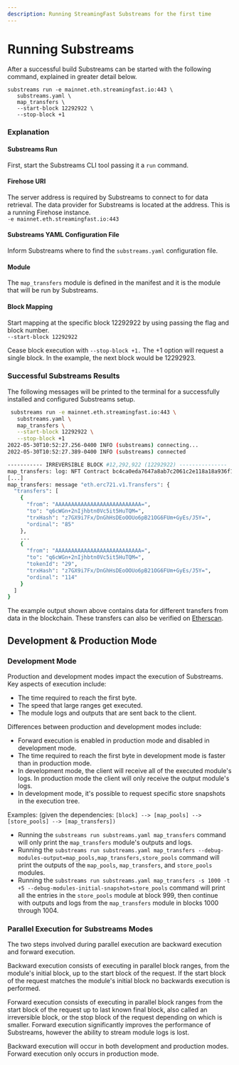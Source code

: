 ```yaml
---
description: Running StreamingFast Substreams for the first time
---
```


# Running Substreams

After a successful build Substreams can be started with the following command, explained in greater detail below.

```
substreams run -e mainnet.eth.streamingfast.io:443 \
   substreams.yaml \
   map_transfers \
   --start-block 12292922 \
   --stop-block +1
```

### Explanation

#### Substreams Run

First, start the Substreams CLI tool passing it a `run` command.

#### Firehose URI

The server address is required by Substreams to connect to for data retrieval. The data provider for Substreams is located at the address. This is a running Firehose instance.\
`-e mainnet.eth.streamingfast.io:443`

#### Substreams YAML Configuration File

Inform Substreams where to find the `substreams.yaml` configuration file.

#### Module

The `map_transfers` module is defined in the manifest and it is the module that will be run by Substreams.

#### Block Mapping

Start mapping at the specific block 12292922 by using passing the flag and block number. \
`--start-block 12292922`

Cease block execution with `--stop-block +1.` The +1 option will request a single block. In the example, the next block would be 12292923.

### Successful Substreams Results

The following messages will be printed to the terminal for a successfully installed and configured Substreams setup.

```bash
 substreams run -e mainnet.eth.streamingfast.io:443 \
   substreams.yaml \
   map_transfers \
   --start-block 12292922 \
   --stop-block +1
2022-05-30T10:52:27.256-0400 INFO (substreams) connecting...
2022-05-30T10:52:27.389-0400 INFO (substreams) connected

----------- IRREVERSIBLE BLOCK #12,292,922 (12292922) ---------------
map_transfers: log: NFT Contract bc4ca0eda7647a8ab7c2061c2e118a18a936f13d invoked
[...]
map_transfers: message "eth.erc721.v1.Transfers": {
  "transfers": [
    {
      "from": "AAAAAAAAAAAAAAAAAAAAAAAAAAA=",
      "to": "q6cWGn+2nIjhbtn0Vc5it5HuTQM=",
      "trxHash": "z7GX9i7Fx/DnGhHsDEoOOUo6pB21OG6FUm+GyEs/J5Y=",
      "ordinal": "85"
    },
    ...
    {
      "from": "AAAAAAAAAAAAAAAAAAAAAAAAAAA=",
      "to": "q6cWGn+2nIjhbtn0Vc5it5HuTQM=",
      "tokenId": "29",
      "trxHash": "z7GX9i7Fx/DnGhHsDEoOOUo6pB21OG6FUm+GyEs/J5Y=",
      "ordinal": "114"
    }
  ]
}
```

The example output shown above contains data for different transfers from data in the blockchain. These transfers can also be verified on [Etherscan](https://etherscan.io/tx/0xcfb197f62ec5c7f0e71a11ec0c4a0e394a3aa41db5386e85526f86c84b3f2796).

## Development & Production Mode

### Development Mode

Production and development modes impact the execution of Substreams. Key aspects of execution include:

- The time required to reach the first byte.
- The speed that large ranges get executed.
- The module logs and outputs that are sent back to the client.

Differences between production and development modes include:

- Forward execution is enabled in production mode and disabled in development mode.
- The time required to reach the first byte in development mode is faster than in production mode.
- In development mode, the client will receive all of the executed module's logs. In production mode the client will only receive the output module's logs.
- In development mode, it's possible to request specific store snapshots in the execution tree.

Examples: (given the dependencies: `[block] --> [map_pools] --> [store_pools] --> [map_transfers])`

- Running the `substreams run substreams.yaml map_transfers` command will only print the `map_transfers` module's outputs and logs.
- Running the `substreams run substreams.yaml map_transfers --debug-modules-output=map_pools,map_transfers,store_pools` command will print the outputs of the `map_pools`, `map_transfers`, and `store_pools` modules.
- Running the `substreams run substreams.yaml map_transfers -s 1000 -t +5 --debug-modules-initial-snapshot=store_pools` command will print all the entries in the `store_pools` module at block 999, then continue with outputs and logs from the `map_transfers` module in blocks 1000 through 1004.

### Parallel Execution for Substreams Modes

The two steps involved during parallel execution are backward execution and forward execution.

Backward execution consists of executing in parallel block ranges, from the module's initial block, up to the start block of the request. If the start block of the request matches the module's initial block no backwards execution is performed.

Forward execution consists of executing in parallel block ranges from the start block of the request up to last known final block, also called an irreversible block, or the stop block of the request depending on which is smaller. Forward execution significantly improves the performance of Substreams, however the ability to stream module logs is lost.

Backward execution will occur in both development and production modes. Forward execution only occurs in production mode.
